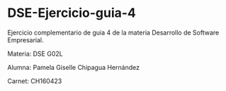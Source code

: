 # DSE-Ejercicio-guia-4
Ejercicio complementario de guia 4 de la materia Desarrollo de Software Empresarial.

Materia: DSE G02L

Alumna: Pamela Giselle Chipagua Hernández

Carnet: CH160423
